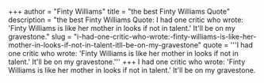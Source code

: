 +++
author = "Finty Williams"
title = "the best Finty Williams Quote"
description = "the best Finty Williams Quote: I had one critic who wrote: 'Finty Williams is like her mother in looks if not in talent.' It'll be on my gravestone."
slug = "i-had-one-critic-who-wrote:-finty-williams-is-like-her-mother-in-looks-if-not-in-talent-itll-be-on-my-gravestone"
quote = '''I had one critic who wrote: 'Finty Williams is like her mother in looks if not in talent.' It'll be on my gravestone.'''
+++
I had one critic who wrote: 'Finty Williams is like her mother in looks if not in talent.' It'll be on my gravestone.
